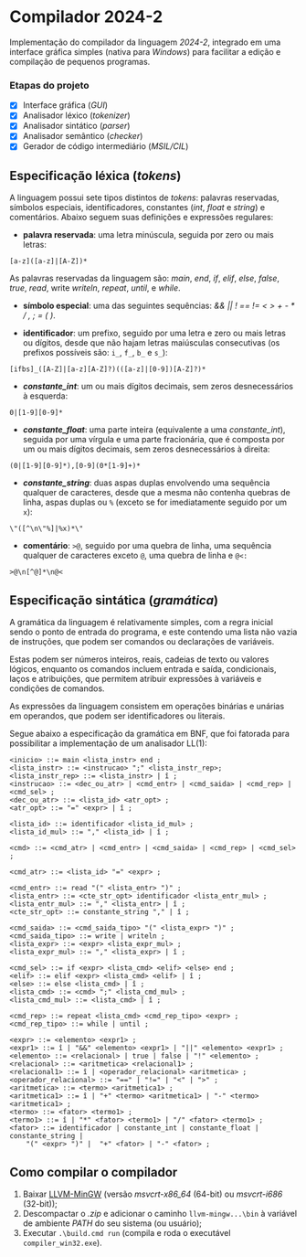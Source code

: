 # Compilador 2024-2

Implementação do compilador da linguagem *2024-2*, integrado em uma interface
gráfica simples (nativa para *Windows*) para facilitar a edição e compilação
de pequenos programas.

### Etapas do projeto

- [X] Interface gráfica (*GUI*)
- [X] Analisador léxico (*tokenizer*)
- [X] Analisador sintático (*parser*)
- [X] Analisador semântico (*checker*)
- [X] Gerador de código intermediário (*MSIL/CIL*)

## Especificação léxica (*tokens*)

A linguagem possui sete tipos distintos de *tokens*: palavras reservadas,
símbolos especiais,  identificadores, constantes (*int*, *float* e *string*)
e comentários. Abaixo seguem suas definições e expressões regulares:

* **palavra reservada**: uma letra minúscula, seguida por zero ou mais letras:
```
[a-z]([a-z]|[A-Z])*
```

As palavras reservadas da linguagem são: *main*, *end*, *if*, *elif*, *else*,
*false*, *true*, *read*, write *writeln*, *repeat*, *until*, e *while*. 

* **símbolo especial**: uma das seguintes sequências: _&& || ! == != < >
  \+ \- \* / , ; = ( )_.

* **identificador**: um prefixo, seguido por uma letra e zero ou mais letras
  ou dígitos, desde que não hajam letras maiúsculas consecutivas 
  (os prefixos possíveis são: `i_`, `f_`, `b_` e `s_`):
```
[ifbs]_([A-Z]|[a-z][A-Z]?)(([a-z]|[0-9])[A-Z]?)*
```

* **_constante_int_**: um ou mais dígitos decimais,
  sem zeros desnecessários à esquerda:
```
0|[1-9][0-9]*
```

* **_constante_float_**: uma parte inteira (equivalente a uma *constante_int*),
  seguida por uma vírgula e uma parte fracionária, que é composta por um ou
  mais dígitos decimais, sem zeros desnecessários à direita:
```
(0|[1-9][0-9]*),[0-9](0*[1-9]+)*
```

* **_constante_string_**: duas aspas duplas envolvendo uma sequência qualquer
  de caracteres, desde que a mesma não contenha quebras de linha, aspas duplas
  ou `%` (exceto se for imediatamente seguido por um `x`):
```
\"([^\n\"%]|%x)*\"
```

* **comentário**: `>@`, seguido por uma quebra de linha, uma sequência qualquer
  de caracteres exceto `@`, uma quebra de linha e `@<:`
```
>@\n[^@]*\n@<
```

## Especificação sintática (*gramática*)

A gramática da linguagem é relativamente simples, com a regra inicial sendo o
ponto de entrada do programa, e este contendo uma lista não vazia de instruções,
que podem ser comandos ou declarações de variáveis.

Estas podem ser números inteiros, reais, cadeias de texto ou valores lógicos,
enquanto os comandos incluem entrada e saída, condicionais, laços e atribuições,
que permitem atribuir expressões à variáveis e condições de comandos.

As expressões da linguagem consistem em operações binárias e unárias em
operandos, que podem ser identificadores ou literais. 

Segue abaixo a especificação da gramática em BNF, que foi fatorada para
possibilitar a implementação de um analisador LL(1):

```
<inicio> ::= main <lista_instr> end ;
<lista_instr> ::= <instrucao> ";" <lista_instr_rep>;
<lista_instr_rep> ::= <lista_instr> | î ;
<instrucao> ::= <dec_ou_atr> | <cmd_entr> | <cmd_saida> | <cmd_rep> | <cmd_sel> ;
<dec_ou_atr> ::= <lista_id> <atr_opt> ;
<atr_opt> ::= "=" <expr> | î ;

<lista_id> ::= identificador <lista_id_mul> ;
<lista_id_mul> ::= "," <lista_id> | î ;

<cmd> ::= <cmd_atr> | <cmd_entr> | <cmd_saida> | <cmd_rep> | <cmd_sel> ;

<cmd_atr> ::= <lista_id> "=" <expr> ;

<cmd_entr> ::= read "(" <lista_entr> ")" ;
<lista_entr> ::= <cte_str_opt> identificador <lista_entr_mul> ;
<lista_entr_mul> ::= "," <lista_entr> | î ;
<cte_str_opt> ::= constante_string "," | î ;

<cmd_saida> ::= <cmd_saida_tipo> "(" <lista_expr> ")" ;
<cmd_saida_tipo> ::= write | writeln ;
<lista_expr> ::= <expr> <lista_expr_mul> ;
<lista_expr_mul> ::= "," <lista_expr> | î ;

<cmd_sel> ::= if <expr> <lista_cmd> <elif> <else> end ;
<elif> ::= elif <expr> <lista_cmd> <elif> | î ;
<else> ::= else <lista_cmd> | î ;
<lista_cmd> ::= <cmd> ";" <lista_cmd_mul> ;
<lista_cmd_mul> ::= <lista_cmd> | î ;

<cmd_rep> ::= repeat <lista_cmd> <cmd_rep_tipo> <expr> ;
<cmd_rep_tipo> ::= while | until ;

<expr> ::= <elemento> <expr1> ; 
<expr1> ::= î | "&&" <elemento> <expr1> | "||" <elemento> <expr1> ; 
<elemento> ::= <relacional> | true | false | "!" <elemento> ; 
<relacional> ::= <aritmetica> <relacional1> ; 
<relacional1> ::= î | <operador_relacional> <aritmetica> ; 
<operador_relacional> ::= "==" | "!=" | "<" | ">" ; 
<aritmetica> ::= <termo> <aritmetica1> ; 
<aritmetica1> ::= î | "+" <termo> <aritmetica1> | "-" <termo> <aritmetica1> ; 
<termo> ::= <fator> <termo1> ; 
<termo1> ::= î | "*" <fator> <termo1> | "/" <fator> <termo1> ; 
<fator> ::= identificador | constante_int | constante_float | constante_string |
    "(" <expr> ")" |  "+" <fator> | "-" <fator> ;  
```
    
## Como compilar o compilador

1. Baixar [LLVM-MinGW](https://github.com/mstorsjo/llvm-mingw/releases/latest)
   (versão *msvcrt-x86_64* (64-bit) ou *msvcrt-i686* (32-bit));
2. Descompactar o *.zip* e adicionar o caminho `llvm-mingw...\bin` à variável
   de ambiente *PATH* do seu sistema (ou usuário);
2. Executar `.\build.cmd run`
   (compila e roda o executável `compiler_win32.exe`).
